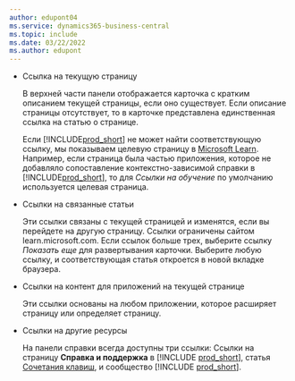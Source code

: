 ```yaml
---
author: edupont04
ms.service: dynamics365-business-central
ms.topic: include
ms.date: 03/22/2022
ms.author: edupont
---
```

- Ссылка на текущую страницу

  В верхней части панели отображается карточка с кратким описанием текущей страницы, если оно существует. Если описание страницы отсутствует, то в карточке представлена единственная ссылка на статью о странице.  

  Если [!INCLUDE[prod_short](prod_short.md)] не может найти соответствующую ссылку, мы показываем целевую страницу в [Microsoft Learn](/dynamics365/business-central). Например, если страница была частью приложения, которое не добавляло сопоставление контекстно-зависимой справки в [!INCLUDE[prod_short](prod_short.md)], то для *Ссылки на обучение* по умолчанию используется целевая страница.  

- Ссылки на связанные статьи

  Эти ссылки связаны с текущей страницей и изменятся, если вы перейдете на другую страницу. Ссылки ограничены сайтом learn.microsoft.com. Если ссылок больше трех, выберите ссылку *Показать еще* для развертывания карточки. Выберите любую ссылку, и соответствующая статья откроется в новой вкладке браузера.  
- Ссылки на контент для приложений на текущей странице  

  Эти ссылки основаны на любом приложении, которое расширяет страницу или определяет страницу.  
- Ссылки на другие ресурсы

  На панели справки всегда доступны три ссылки: Ссылки на страницу **Справка и поддержка** в [!INCLUDE [prod_short](prod_short.md)], статья [Сочетания клавиш](../keyboard-shortcuts.md), и сообщество [!INCLUDE [prod_short](prod_short.md)].  

